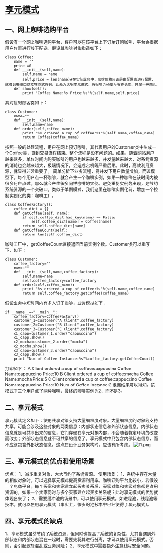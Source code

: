 # [享元模式](https://yq.aliyun.com/articles/70529)

## 一、网上咖啡选购平台

假设有一个网上咖啡选购平台，客户可以在该平台上下订单订购咖啡，平台会根据用户位置进行线下配送。假设其咖啡对象构造如下：

```
class Coffee:
    name = ''
    price =0
    def __init__(self,name):
        self.name = name
        self.price = len(name)#在实际业务中，咖啡价格应该是由配置表进行配置，或者调用接口获取等方式得到，此处为说明享元模式，将咖啡价格定为名称长度，只是一种简化
    def show(self):
        print "Coffee Name:%s Price:%s"%(self.name,self.price)
```

其对应的顾客类如下：

```
class Customer:
    name=""
    def __init__(self,name):
        self.name=name
    def order(self,coffee_name):
        print "%s ordered a cup of coffee:%s"%(self.name,coffee_name)
        return Coffee(coffee_name)
```

按照一般的处理流程，用户在网上预订咖啡，其代表用户的Customer类中生成一个Coffee类，直到交易流程结束。整个流程是没有问题的。如果，随着网站用户越来越多，单位时间内购买咖啡的用户也越来越多，并发量越来越大，对系统资源的消耗也会越来越大，极端情况下，会造成宕机等严重后果。此时，高效利用资源，就显得非常重要了。
简单分析下业务流程，高并发下用户数量增加，而该模型下，每个用户点一杯咖啡，就会产生一个咖啡实例，如果一种咖啡在该时间内被很多用户点过，那么就会产生很多同样咖啡的实例。避免重复实例的出现，是节约系统资源的一个突破口。类似于单例模式，我们这里在咖啡实例化前，增加一个控制实例化的类：咖啡工厂。

```
class CoffeeFactory():
    coffee_dict = {}
    def getCoffee(self, name):
        if self.coffee_dict.has_key(name) == False:
            self.coffee_dict[name] = Coffee(name)
        return self.coffee_dict[name]
    def getCoffeeCount(self):
        return len(self.coffee_dict)
```

咖啡工厂中，getCoffeeCount直接返回当前实例个数。Customer类可以重写下，如下：

```
class Customer:
    coffee_factory=""
    name=""
    def __init__(self,name,coffee_factory):
        self.name=name
        self.coffee_factory=coffee_factory
    def order(self,coffee_name):
        print "%s ordered a cup of coffee:%s"%(self.name,coffee_name)
        return self.coffee_factory.getCoffee(coffee_name)
```

假设业务中短时间内有多人订了咖啡，业务模拟如下：

```
if __name__=="__main__":
    coffee_factory=CoffeeFactory()
    customer_1=Customer("A Client",coffee_factory)
    customer_2=Customer("B Client",coffee_factory)
    customer_3=Customer("C Client",coffee_factory)
    c1_capp=customer_1.order("cappuccino")
    c1_capp.show()
    c2_mocha=customer_2.order("mocha")
    c2_mocha.show()
    c3_capp=customer_3.order("cappuccino")
    c3_capp.show()
    print "Num of Coffee Instance:%s"%coffee_factory.getCoffeeCount()
```

打印如下：
A Client ordered a cup of coffee:cappuccino
Coffee Name:cappuccino Price:10
B Client ordered a cup of coffee:mocha
Coffee Name:mocha Price:5
C Client ordered a cup of coffee:cappuccino
Coffee Name:cappuccino Price:10
Num of Coffee Instance:2
根据结果可以得知，该模式下三个用户点了两种咖啡，最终的咖啡实例为2，而不是3。

## 二、享元模式

享元模式定义如下：使用共享对象支持大量细粒度对象。大量细粒度的对象的支持共享，可能会涉及这些对象的两类信息：内部状态信息和外部状态信息。内部状态信息就是可共享出来的信息，它们存储在享元对象内部，不会随着特定环境的改变而改变；外部状态信息就不可共享的信息了。享元模式中只包含内部状态信息，而不应该包含外部状态信息。这点在设计业务架构时，应该有所考虑。
![f1.png](http://ata2-img.cn-hangzhou.img-pub.aliyun-inc.com/25842cf9bc6b7e2de10c441028f74b2d.png)

## 三、享元模式的优点和使用场景

优点：
1、减少重复对象，大大节约了系统资源。
使用场景：
1、系统中存在大量的相似对象时，可以选择享元模式提高资源利用率。咖啡订购平台比较小，若假设一个电商平台，每个买家和卖家建立起买卖关系后，买家对象和卖家对象都是占用资源的。如果一个卖家同时与多个买家建立起买卖关系呢？此时享元模式的优势就体现出来了；
2、需要缓冲池的场景中，可以使用享元模式。如进程池，线程池等技术，就可以使用享元模式（事实上，很多的池技术中已经使得了享元模式）。

## 四、享元模式的缺点

1、享元模式虽然节约了系统资源，但同时也提高了系统的复杂性，尤其当遇到外部状态和内部状态混在一起时，需要先将其进行分离，才可以使用享元模式。否则，会引起逻辑混乱或业务风险；
2、享元模式中需要额外注意线程安全问题。